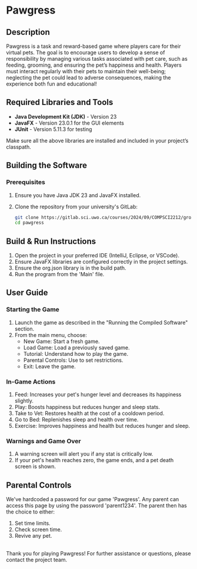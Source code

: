 # Pawgress

## Description
Pawgress is a task and reward-based game where players care for their virtual pets. The goal is to encourage users to develop a sense of responsibility by managing various tasks associated with pet care, such as feeding, grooming, and ensuring the pet’s happiness and health. Players must interact regularly with their pets to maintain their well-being; neglecting the pet could lead to adverse consequences, making the experience both fun and educational!

## Required Libraries and Tools
- **Java Development Kit (JDK)** - Version 23 
- **JavaFX** - Version 23.0.1 for the GUI elements
- **JUnit** - Version 5.11.3 for testing

Make sure all the above libraries are installed and included in your project’s classpath.

## Building the Software
### Prerequisites
1. Ensure you have Java JDK 23 and JavaFX installed.
2. Clone the repository from your university's GitLab:

   ```bash
   git clone https://gitlab.sci.uwo.ca/courses/2024/09/COMPSCI2212/group23.git
   cd pawgress
    ```

## Build & Run Instructions
1. Open the project in your preferred IDE (IntelliJ, Eclipse, or VSCode).
2. Ensure JavaFX libraries are configured correctly in the project settings.
3. Ensure the org.json library is in the build path.
4. Run the program from the 'Main' file.

## User Guide
### Starting the Game
1. Launch the game as described in the "Running the Compiled Software" section.
2. From the main menu, choose:
    - New Game: Start a fresh game.
    - Load Game: Load a previously saved game.
    - Tutorial: Understand how to play the game.
    - Parental Controls: Use to set restrictions.
    - Exit: Leave the game.
    
### In-Game Actions
1. Feed: Increases your pet's hunger level and decreases its happiness slightly.
2. Play: Boosts happiness but reduces hunger and sleep stats.
3. Take to Vet: Restores health at the cost of a cooldown period.
4. Go to Bed: Replenishes sleep and health over time.
5. Exercise: Improves happiness and health but reduces hunger and sleep.

### Warnings and Game Over
1. A warning screen will alert you if any stat is critically low.
2. If your pet's health reaches zero, the game ends, and a pet death screen is shown.

## Parental Controls
We've hardcoded a password for our game 'Pawgress'. Any parent can access this page by using the password 'parent1234'. The parent then has the choice to either:
1. Set time limits.
2. Check screen time.
3. Revive any pet.
<br>
Thank you for playing Pawgress! For further assistance or questions, please contact the project team.

